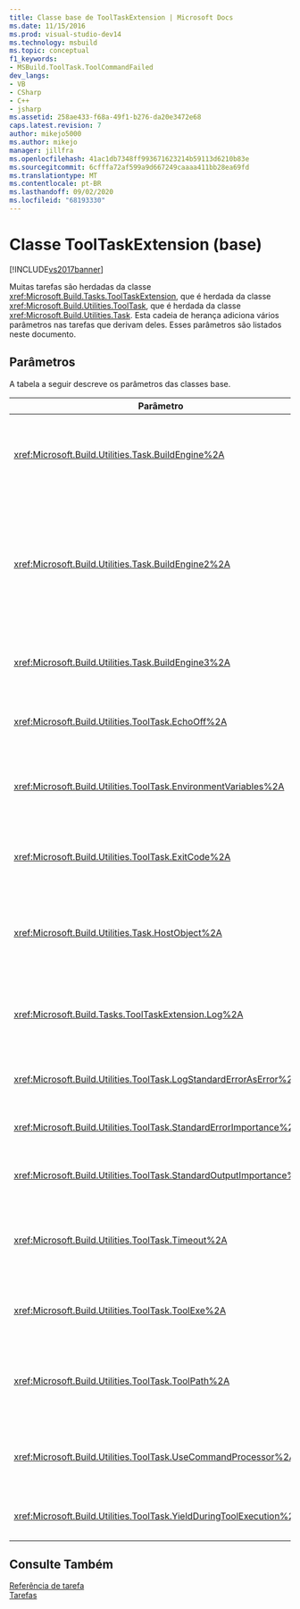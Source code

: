 ```yaml
---
title: Classe base de ToolTaskExtension | Microsoft Docs
ms.date: 11/15/2016
ms.prod: visual-studio-dev14
ms.technology: msbuild
ms.topic: conceptual
f1_keywords:
- MSBuild.ToolTask.ToolCommandFailed
dev_langs:
- VB
- CSharp
- C++
- jsharp
ms.assetid: 258ae433-f68a-49f1-b276-da20e3472e68
caps.latest.revision: 7
author: mikejo5000
ms.author: mikejo
manager: jillfra
ms.openlocfilehash: 41ac1db7348ff993671623214b59113d6210b83e
ms.sourcegitcommit: 6cfffa72af599a9d667249caaaa411bb28ea69fd
ms.translationtype: MT
ms.contentlocale: pt-BR
ms.lasthandoff: 09/02/2020
ms.locfileid: "68193330"
---
```

# <a name="tooltaskextension-base-class"></a>Classe ToolTaskExtension (base)
[!INCLUDE[vs2017banner](../includes/vs2017banner.md)]

Muitas tarefas são herdadas da classe <xref:Microsoft.Build.Tasks.ToolTaskExtension>, que é herdada da classe <xref:Microsoft.Build.Utilities.ToolTask>, que é herdada da classe <xref:Microsoft.Build.Utilities.Task>. Esta cadeia de herança adiciona vários parâmetros nas tarefas que derivam deles. Esses parâmetros são listados neste documento.  
  
## <a name="parameters"></a>Parâmetros  
 A tabela a seguir descreve os parâmetros das classes base.  
  
|Parâmetro|Descrição|  
|---------------|-----------------|  
|<xref:Microsoft.Build.Utilities.Task.BuildEngine%2A>|Parâmetro <xref:Microsoft.Build.Framework.IBuildEngine> opcional.<br /><br /> Especifica a interface de mecanismo de compilação disponível para tarefas. O mecanismo de compilação define automaticamente esse parâmetro para permitir que tarefas retornem para ele.|  
|<xref:Microsoft.Build.Utilities.Task.BuildEngine2%2A>|Parâmetro <xref:Microsoft.Build.Framework.IBuildEngine2> opcional.<br /><br /> Especifica a interface de mecanismo de compilação disponível para tarefas. O mecanismo de compilação define automaticamente esse parâmetro para permitir que tarefas retornem para ele.<br /><br /> Esta é uma propriedade de conveniência para que os autores de tarefa que herdam desta classe não precisem converter o valor de `IBuildEngine` para `IBuildEngine2`.|  
|<xref:Microsoft.Build.Utilities.Task.BuildEngine3%2A>|Parâmetro <xref:Microsoft.Build.Framework.IBuildEngine3> opcional.<br /><br /> Especifica a interface de mecanismo de build disponível para tarefas.|  
|<xref:Microsoft.Build.Utilities.ToolTask.EchoOff%2A>|Parâmetro `bool` opcional.<br /><br /> Quando definido como `true`, essa tarefa passa **/Q** para a linha de comando de cmd.exe, de modo que a linha de comando não é copiada para stdout.|  
|<xref:Microsoft.Build.Utilities.ToolTask.EnvironmentVariables%2A>|Parâmetro de matriz `String` opcional.<br /><br /> Matriz de pares de variáveis de ambiente, separadas por sinais de igual. Essas variáveis são passadas para o executável gerado além, ou seletivamente substituindo, o bloco de ambiente regular.|  
|<xref:Microsoft.Build.Utilities.ToolTask.ExitCode%2A>|Parâmetro de saída opcional somente leitura `Int32`.<br /><br /> Especifica o código de saída fornecido pelo comando executado. Se a tarefa registra erros, mas o processo tem um código de saída de 0 (êxito), isso é definido como -1.|  
|<xref:Microsoft.Build.Utilities.Task.HostObject%2A>|Parâmetro <xref:Microsoft.Build.Framework.ITaskHost> opcional.<br /><br /> Especifica a instância do objeto de host (pode ser nulo). O mecanismo de compilação define essa propriedade se o IDE do host associou um objeto de host com essa tarefa em particular.|  
|<xref:Microsoft.Build.Tasks.ToolTaskExtension.Log%2A>|Parâmetro <xref:Microsoft.Build.Utilities.TaskLoggingHelper> somente leitura opcional.<br /><br /> Obtém uma instância de uma classe <xref:Microsoft.Build.Tasks.TaskLoggingHelperExtension> que contém métodos de registro de tarefa em log.|  
|<xref:Microsoft.Build.Utilities.ToolTask.LogStandardErrorAsError%2A>|Opção parâmetro `bool`.<br /><br /> Se `true`, todas as mensagens recebidas no fluxo de erro padrão são registradas como erros.|  
|<xref:Microsoft.Build.Utilities.ToolTask.StandardErrorImportance%2A>|Parâmetro `String` opcional.<br /><br /> Importância para fazer o texto de log do fluxo de saída do padrão.|  
|<xref:Microsoft.Build.Utilities.ToolTask.StandardOutputImportance%2A>|Parâmetro `String` opcional.<br /><br /> Importância para fazer o texto de log do fluxo de saída do padrão.|  
|<xref:Microsoft.Build.Utilities.ToolTask.Timeout%2A>|Parâmetro `Int32` opcional virtual.<br /><br /> Especifica a quantidade de tempo em milissegundos após o qual o executável da tarefa é encerrado. O valor padrão é `Int.MaxValue`, indicando que não há nenhum período de tempo limite. O tempo limite é em milissegundos.|  
|<xref:Microsoft.Build.Utilities.ToolTask.ToolExe%2A>|Parâmetro `string` opcional virtual.<br /><br /> Projetos podem implementar para substituir um ToolName. Tarefas podem substituir isso para preservar o ToolName.|  
|<xref:Microsoft.Build.Utilities.ToolTask.ToolPath%2A>|Parâmetro `string` opcional.<br /><br /> Especifica o local de onde a tarefa carrega o arquivo executável subjacente. Se esse parâmetro não for especificado, a tarefa usará o caminho de instalação do SDK correspondente à versão do framework que está executando [!INCLUDE[vstecmsbuild](../includes/vstecmsbuild-md.md)].|  
|<xref:Microsoft.Build.Utilities.ToolTask.UseCommandProcessor%2A>|Parâmetro `bool` opcional.<br /><br /> Quando definido como `true`, essa tarefa cria um arquivo em lotes para a linha de comando e o executa usando o processador de comando em vez de executar o comando diretamente.|  
|<xref:Microsoft.Build.Utilities.ToolTask.YieldDuringToolExecution%2A>|Parâmetro `bool` opcional.<br /><br /> Quando definido como `true`, essa tarefa gera o nó quando a tarefa está em execução.|  
  
## <a name="see-also"></a>Consulte Também  
 [Referência de tarefa](../msbuild/msbuild-task-reference.md)   
 [Tarefas](../msbuild/msbuild-tasks.md)
